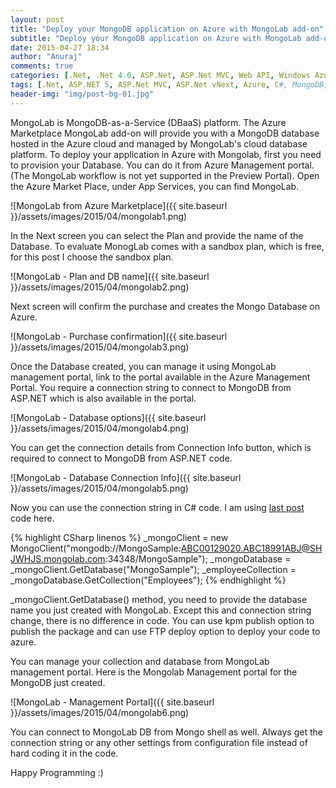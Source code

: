 ```yaml
---
layout: post
title: "Deploy your MongoDB application on Azure with MongoLab add-on"
subtitle: "Deploy your MongoDB application on Azure with MongoLab add-on"
date: 2015-04-27 18:34
author: "Anuraj"
comments: true
categories: [.Net, .Net 4.0, ASP.Net, ASP.Net MVC, Web API, Windows Azure]
tags: [.Net, ASP.NET 5, ASP.Net MVC, ASP.Net vNext, Azure, C#, MongoDB, MongoLab, Windows Azure]
header-img: "img/post-bg-01.jpg"
---
```

MongoLab is MongoDB-as-a-Service (DBaaS) platform. The Azure Marketplace MongoLab add-on will provide you with a MongoDB database hosted in the Azure cloud and managed by MongoLab's cloud database platform. To deploy your application in Azure with Mongolab, first you need to provision your Database. You can do it from Azure Management portal. (The MongoLab workflow is not yet supported in the Preview Portal). Open the Azure Market Place, under App Services, you can find MongoLab. 

![MongoLab from Azure Marketplace]({{ site.baseurl }}/assets/images/2015/04/mongolab1.png)

In the Next screen you can select the Plan and provide the name of the Database. To evaluate MonogLab comes with a sandbox plan, which is free, for this post I choose the sandbox plan. 

![MongoLab - Plan and DB name]({{ site.baseurl }}/assets/images/2015/04/mongolab2.png)

Next screen will confirm the purchase and creates the Mongo Database on Azure.

![MongoLab - Purchase confirmation]({{ site.baseurl }}/assets/images/2015/04/mongolab3.png)

Once the Database created, you can manage it using MongoLab management portal, link to the portal available in the Azure Management Portal. You require a connection string to connect to MongoDB from ASP.NET which is also available in the portal.

![MongoLab - Database options]({{ site.baseurl }}/assets/images/2015/04/mongolab4.png)

You can get the connection details from Connection Info button, which is required to connect to MongoDB from ASP.NET code.

![MongoLab - Database Connection Info]({{ site.baseurl }}/assets/images/2015/04/mongolab5.png)

Now you can use the connection string in C# code. I am using [last post](http://www.dotnetthoughts.net/crud-application-using-asp-net-5-and-mongodb/) code here.

{% highlight CSharp linenos %}
_mongoClient = new MongoClient("mongodb://MongoSample:ABC00129020.ABC18991ABJ@SHJWHJS.mongolab.com:34348/MongoSample");
_mongoDatabase = _mongoClient.GetDatabase("MongoSample");
_employeeCollection = _mongoDatabase.GetCollection<Employee>("Employees");
{% endhighlight %}

_mongoClient.GetDatabase() method, you need to provide the database name you just created with MongoLab. Except this and connection string change, there is no difference in code. You can use kpm publish option to publish the package and can use FTP deploy option to deploy your code to azure.

You can manage your collection and database from MongoLab management portal. Here is the Mongolab Management portal for the MongoDB just created.

![MongoLab - Management Portal]({{ site.baseurl }}/assets/images/2015/04/mongolab6.png)

You can connect to MongoLab DB from Mongo shell as well. Always get the connection string or any other settings from configuration file instead of hard coding it in the code.

Happy Programming :)
